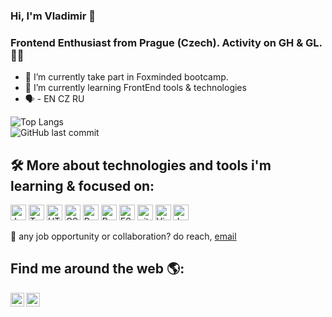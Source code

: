 ### Hi, I'm Vladimir 	:wave:

### Frontend Enthusiast from Prague (Czech). Activity on GH & GL. 	:technologist:



- 🔭 I’m currently take part in  Foxminded bootcamp. 
- 🌱 I’m currently learning FrontEnd tools & technologies
- 	:speaking_head:  - EN CZ RU

![Top Langs](https://github-readme-stats.vercel.app/api/top-langs/?username=vladimirfed&layout=compact&theme=dark&hide_border=true)  <br>
![GitHub last commit](https://img.shields.io/github/last-commit/vladimirfed/vladimirfed)


## 🛠  More about technologies and tools i'm learning & focused on:
<a name="learning-now"></a>
<img src="https://img.shields.io/badge/JavaScript-282C34?logo=javascript&logoColor=F7DF1E" alt="JavaScript logo" title="JavaScript" height="25" />
<img src="https://img.shields.io/badge/TypeScript-282C34?logo=typescript&logoColor=3178C6" alt="TypeScript logo" title="TypeScript" height="25" />
<img src="https://img.shields.io/badge/HTML5-282C34?logo=html5&logoColor=E34F26" alt="HTML5 logo" title="HTML5" height="25" />
<img src="https://img.shields.io/badge/CSS3-282C34?logo=css3&logoColor=1572B6" alt="CSS3 logo" title="CSS3" height="25" />
<img src="https://img.shields.io/badge/React-282C34?logo=react&logoColor=61DAFB" alt="React logo" title="React" height="25" />
<img src="https://img.shields.io/badge/Redux-282C34?logo=redux&logoColor=764ABC" alt="Redux logo" title="Redux" height="25" />
<img src="https://img.shields.io/badge/ESLint-282C34?logo=eslint&logoColor=4B32C3" alt="ESLint logo" title="ESLint" height="25" />
<img src="https://img.shields.io/badge/git-282C34?logo=git&logoColor=F05032" alt="git logo" title="git" height="25" />
<img src="https://img.shields.io/badge/VS%20Code-282C34?logo=visual-studio-code&logoColor=007ACC" alt="Visual Studio Code logo" title="Visual Studio Code" height="25" />
<img src="https://img.shields.io/badge/Jest-282C34?logo=jest&logoColor=C21325" alt="Jest logo" title="Jest" height="25" />


💼 any job opportunity or collaboration? do reach, [email](mailto:fedarenkav@gmail.com) 

## Find me around the web 🌎:
<a href="https://www.linkedin.com/in/vladimir-fedarenka/">
  <img align="left" alt="Abhishek's LinkedIN" width="22px" src="https://raw.githubusercontent.com/peterthehan/peterthehan/master/assets/linkedin.svg" />
</a>
<a href="https://www.instagram.com/vldmr.f/">
  <img align="left" alt="vladimirfed's Instagram" width="22px" src="https://raw.githubusercontent.com/hussainweb/hussainweb/main/icons/instagram.png" />
</a>



